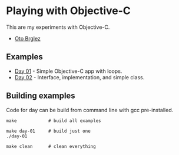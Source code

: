 # Playing with Objective-C

This are my experiments with Objective-C.

- [Oto Brglez](https://github.com/otobrglez)

## Examples

- [Day 01](src/01) - Simple Objective-C app with loops.
- [Day 02](src/02) - Interface, implementation, and simple class.

## Building examples

Code for day can be build from command line with gcc pre-installed.

```
make            # build all examples

make day-01     # build just one
./day-01        

make clean      # clean everything
```


